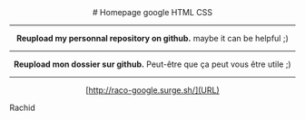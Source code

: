<center>
# Homepage google HTML CSS

-------------

**Reupload my personnal repository on github.**
maybe it can be helpful ;)

-------------

**Reupload mon dossier sur github.**
Peut-être que ça peut vous être utile ;)

-------------

[http://raco-google.surge.sh/](URL)

</center>

Rachid